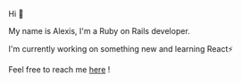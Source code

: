 Hi 👋

My name is Alexis, I'm a Ruby on Rails developer. 

I'm currently working on something new and learning React⚡

Feel free to reach me [here](https://www.linkedin.com/in/alexis-landois-506094204/) ! 
